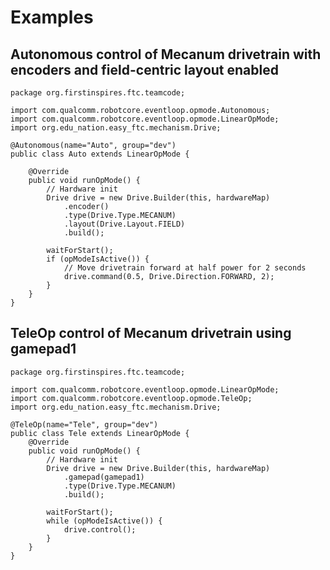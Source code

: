 # Examples

## Autonomous control of Mecanum drivetrain with encoders and field-centric layout enabled

    package org.firstinspires.ftc.teamcode;

    import com.qualcomm.robotcore.eventloop.opmode.Autonomous;
    import com.qualcomm.robotcore.eventloop.opmode.LinearOpMode;
    import org.edu_nation.easy_ftc.mechanism.Drive;
    
    @Autonomous(name="Auto", group="dev")
    public class Auto extends LinearOpMode {
    
        @Override
        public void runOpMode() {
            // Hardware init
            Drive drive = new Drive.Builder(this, hardwareMap)
                .encoder()
                .type(Drive.Type.MECANUM)
                .layout(Drive.Layout.FIELD)
                .build();
            
            waitForStart();
            if (opModeIsActive()) {
                // Move drivetrain forward at half power for 2 seconds
                drive.command(0.5, Drive.Direction.FORWARD, 2);
            }
        }
    }

## TeleOp control of Mecanum drivetrain using gamepad1

    package org.firstinspires.ftc.teamcode;

    import com.qualcomm.robotcore.eventloop.opmode.LinearOpMode;
    import com.qualcomm.robotcore.eventloop.opmode.TeleOp;
    import org.edu_nation.easy_ftc.mechanism.Drive;

    @TeleOp(name="Tele", group="dev")
    public class Tele extends LinearOpMode {
        @Override
        public void runOpMode() {
            // Hardware init
            Drive drive = new Drive.Builder(this, hardwareMap)
                .gamepad(gamepad1)
                .type(Drive.Type.MECANUM)
                .build();
            
            waitForStart();
            while (opModeIsActive()) {
                drive.control();
            }
        }
    }